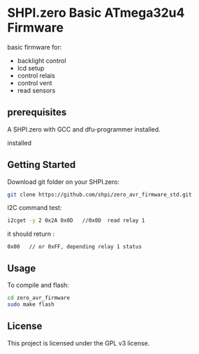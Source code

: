 # SHPI.zero Basic ATmega32u4 Firmware

basic firmware for:

- backlight control
- lcd setup
- control relais
- control vent
- read sensors

## prerequisites
A SHPI.zero with GCC and dfu-programmer installed.

 installed

## Getting Started

Download git folder on your SHPI.zero:
```bash
git clone https://github.com/shpi/zero_avr_firmware_std.git
```



I2C command test:
```bash
i2cget -y 2 0x2A 0x0D   //0x0D  read relay 1          

```
it should return :
```
0x00   // or 0xFF, depending relay 1 status 
```


## Usage
To compile and flash:
```bash
cd zero_avr_firmware
sudo make flash
```



## License

This project is licensed under the GPL v3 license.
